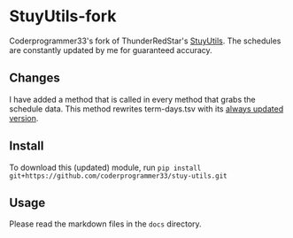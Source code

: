 # StuyUtils-fork

Coderprogrammer33's fork of ThunderRedStar's [StuyUtils](https://github.com/thunder-red-star/stuy-utils). The schedules are constantly updated by me for guaranteed accuracy.

## Changes
I have added a method that is called in every method that grabs the schedule data. This method rewrites term-days.tsv with its [always updated version](https://docs.google.com/spreadsheets/d/16BQyzd2rp7UP2nj0wx1I7DvopDhm8sZ65-xSEqE1-5c/edit?usp=sharing).

## Install
To download this (updated) module, run `pip install git+https://github.com/coderprogrammer33/stuy-utils.git`

## Usage
Please read the markdown files in the `docs` directory.
